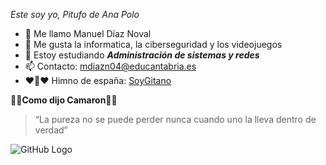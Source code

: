 *Este soy yo, Pitufo de Ana Polo*
* 👋 Me llamo Manuel Díaz Noval
* 👀 Me gusta la informatica, la ciberseguridad y los videojuegos
* 🌱 Estoy estudiando **_Administración de sistemas y redes_**
* 📫 Contacto: mdiazn04@educantabria.es
* ❤️💛❤️ Himno de españa: [SoyGitano](https://www.youtube.com/watch?v=1LO0ac6ynGs)

**💃🏽Como dijo Camaron💃🏽**
>“La pureza no se puede perder nunca cuando uno la lleva dentro de verdad”

![GitHub Logo](https://images.ecestaticos.com/-Hj9CS1AGor0bodcmmxC5kyMjVo=/0x0:1124x740/1200x900/filters:fill(white):format(jpg)/f.elconfidencial.com%2Foriginal%2Fc81%2Fad7%2Fd09%2Fc81ad7d090d5c44ff7125faf6913410c.jpg)

<!---
ManuelDiazNoval/ManuelDiazNoval is a ✨ special ✨ repository because its `README.md` (this file) appears on your GitHub profile.
You can click the Preview link to take a look at your changes.
--->
